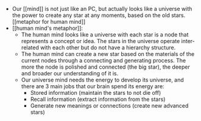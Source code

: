 - Our [[mind]] is not just like an PC, but actually looks like a universe with the power to create any star at any moments, based on the old stars. [[metaphor for human mind]] 
- [[human mind's metaphor]]:
    - The human mind looks like a universe with each star is a node that represents a concept or idea. The stars in the universe operate inter-related with each other but do not have a hierarchy structure.
    - The human mind can create a new star based on the materials of the current nodes through a connecting and generating process. The more the node is polished and connected (the big star), the deeper and broader our understanding of it is. 
    - Our universe mind needs the energy to develop its universe, and there are 3 main jobs that our brain spend its energy are:
        - Stored information (maintain the stars to not die off)
        - Recall information (extract information from the stars)
        - Generate new meanings or connections (create new advanced stars)
